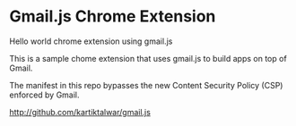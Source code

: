 # Gmail.js Chrome Extension

Hello world chrome extension using gmail.js

This is a sample chome extension that uses gmail.js to build apps on top of Gmail.

The manifest in this repo bypasses the new Content Security Policy (CSP) enforced by Gmail.

http://github.com/kartiktalwar/gmail.js



